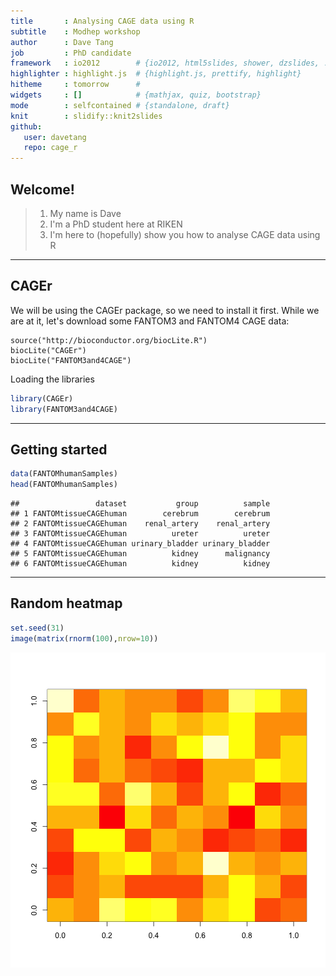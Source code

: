 ```yaml
---
title       : Analysing CAGE data using R
subtitle    : Modhep workshop
author      : Dave Tang
job         : PhD candidate
framework   : io2012        # {io2012, html5slides, shower, dzslides, ...}
highlighter : highlight.js  # {highlight.js, prettify, highlight}
hitheme     : tomorrow      # 
widgets     : []            # {mathjax, quiz, bootstrap}
mode        : selfcontained # {standalone, draft}
knit        : slidify::knit2slides
github:
   user: davetang
   repo: cage_r
---
```


<style>
.title-slide {
  background-color: #FFFFFF;
}
</style>

## Welcome!

> 1. My name is Dave
> 2. I'm a PhD student here at RIKEN
> 3. I'm here to (hopefully) show you how to analyse CAGE data using R

---

## CAGEr

We will be using the CAGEr package, so we need to install it first. While we are at it, let's download some FANTOM3 and FANTOM4 CAGE data: 

```
source("http://bioconductor.org/biocLite.R")
biocLite("CAGEr")
biocLite("FANTOM3and4CAGE")
```

Loading the libraries


```r
library(CAGEr)
library(FANTOM3and4CAGE)
```

---

## Getting started


```r
data(FANTOMhumanSamples)
head(FANTOMhumanSamples)
```

```
##                 dataset           group          sample
## 1 FANTOMtissueCAGEhuman        cerebrum        cerebrum
## 2 FANTOMtissueCAGEhuman    renal_artery    renal_artery
## 3 FANTOMtissueCAGEhuman          ureter          ureter
## 4 FANTOMtissueCAGEhuman urinary_bladder urinary_bladder
## 5 FANTOMtissueCAGEhuman          kidney      malignancy
## 6 FANTOMtissueCAGEhuman          kidney          kidney
```

---

## Random heatmap


```r
set.seed(31)
image(matrix(rnorm(100),nrow=10))
```

![plot of chunk unnamed-chunk-3](assets/fig/unnamed-chunk-3-1.png) 


